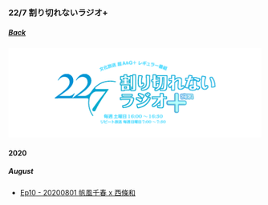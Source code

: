 ### 22/7 割り切れないラジオ+
##### [Back](../Radio_List.md)

![Title](../../../Img/227Warikirenai_Radio_Plus/title_radio-main_plus.png)

#### 2020
##### August
- [Ep10 - 20200801 帆風千春 x 西條和](20200801_Ep10.md)
